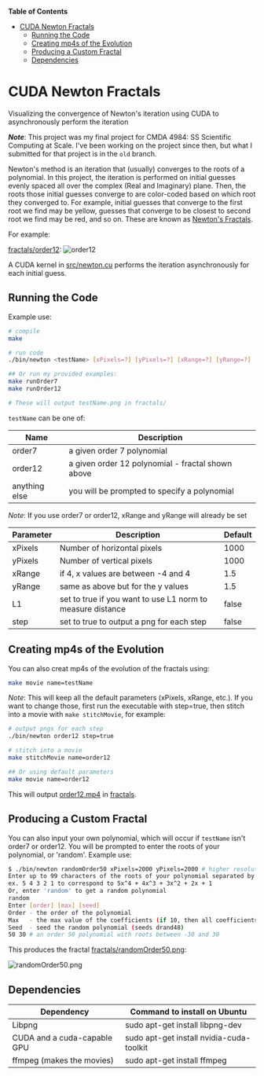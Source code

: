 <!-- markdown-toc start - Don't edit this section. Run M-x markdown-toc-refresh-toc -->
**Table of Contents**

- [CUDA Newton Fractals](#cuda-newton-fractals)
    - [Running the Code](#running-the-code)
    - [Creating mp4s of the Evolution](#creating-mp4s-of-the-evolution)
    - [Producing a Custom Fractal](#producing-a-custom-fractal)
    - [Dependencies](#dependencies)

<!-- markdown-toc end -->
# CUDA Newton Fractals

Visualizing the convergence of Newton's iteration using CUDA to asynchronously perform the iteration

***Note***: This project was my final project for CMDA 4984: SS Scientific Computing at Scale. I've been working on the project since then, but what I submitted for that project is in the `old` branch.

Newton's method is an iteration that (usually) converges to the roots of a polynomial. In this project, the iteration is performed on initial guesses evenly spaced all over the complex (Real and Imaginary) plane. Then, the roots those initial guesses converge to are color-coded based on which root they converged to. For example, initial guesses that converge to the first root we find may be yellow, guesses that converge to be closest to second root we find may be red, and so on. These are known as [Newton's Fractals](https://en.wikipedia.org/wiki/Newton_fractal).

For example:

[fractals/order12](fractals/order12.png):
![order12](fractals/order12.png)

A CUDA kernel in [src/newton.cu](src/newton.cu) performs the iteration asynchronously for each initial guess.

## Running the Code

Example use:

```bash
# compile
make

# run code
./bin/newton <testName> [xPixels=?] [yPixels=?] [xRange=?] [yRange=?] [L1={true,false}] [step={true,false}]

## Or run my provided examples:
make runOrder7
make runOrder12

# These will output testName.png in fractals/
```

`testName` can be one of:

| Name          | Description                                       |
|--             |--                                                 |
| order7        | a given order 7 polynomial                        |
| order12       | a given order 12 polynomial - fractal shown above |
| anything else | you will be prompted to specify a polynomial      |

*Note*: If you use order7 or order12, xRange and yRange will already be set

| Parameter | Description                                                | Default |
|--         | --                                                         |--       |
| xPixels   | Number of horizontal pixels                                | 1000    |
| yPixels   | Number of vertical pixels                                  | 1000    |
| xRange    | if 4, x values are between -4 and 4                        | 1.5     |
| yRange    | same as above but for the y values                         | 1.5     |
| L1        | set to true if you want to use L1 norm to measure distance | false   |
| step      | set to true to output a png for each step                  | false   |

## Creating mp4s of the Evolution

You can also creat mp4s of the evolution of the fractals using:

```bash
make movie name=testName
```

*Note*: This will keep all the default parameters (xPixels, xRange, etc.). If you want to change those, first run the executable with step=true, then stitch into a movie with `make stitchMovie`, for example:

```bash
# output pngs for each step
./bin/newton order12 step=true

# stitch into a movie
make stitchMovie name=order12

## Or using default parameters
make movie name=order12
```

This will output [order12.mp4](fractals/order12.mp4) in [fractals](fractals).

## Producing a Custom Fractal

You can also input your own polynomial, which will occur if `testName` isn't order7 or order12. You will be prompted to enter the roots of your polynomial, or 'random'. Example use:

```bash
$ ./bin/newton randomOrder50 xPixels=2000 yPixels=2000 # higher resolution than defaults
Enter up to 99 characters of the roots of your polynomial separated by spaces:
ex. 5 4 3 2 1 to correspond to 5x^4 + 4x^3 + 3x^2 + 2x + 1
Or, enter 'random' to get a random polynomial
random
Enter [order] [max] [seed]
Order - the order of the polynomial
Max   - the max value of the coefficients (if 10, then all coefficients will be from -10 to 10
Seed  - seed the random polynomial (seeds drand48)
50 30 # an order 50 polynomial with roots between -30 and 30
```

This produces the fractal [fractals/randomOrder50.png](fractals/randomOrder50.png):

![randomOrder50.png](fractals/randomOrder50.png)

## Dependencies

| Dependency                  | Command to install on Ubuntu             |
|--                           |--                                        |
| Libpng                      | sudo apt-get install libpng-dev          |
| CUDA and a cuda-capable GPU | sudo apt-get install nvidia-cuda-toolkit |
| ffmpeg (makes the movies)   | sudo apt-get install ffmpeg              |

